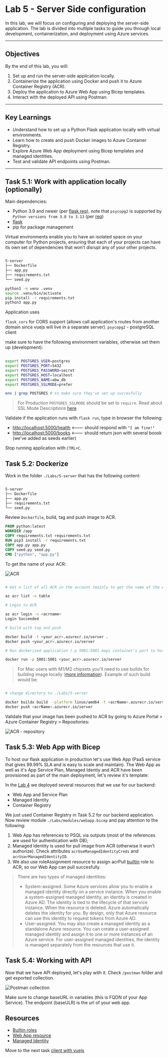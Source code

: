 # Lab 5 - Server Side configuration

In this lab, we will focus on configuring and deploying the server-side application. The lab is divided into multiple tasks to guide you through local development, containerization, and deployment using Azure services.

---

## Objectives

By the end of this lab, you will:

1. Set up and run the server-side application locally.
2. Containerize the application using Docker and push it to Azure Container Registry (ACR).
3. Deploy the application to Azure Web App using Bicep templates.
4. Interact with the deployed API using Postman.

---

## Key Learnings

- Understand how to set up a Python Flask application locally with virtual environments.
- Learn how to create and push Docker images to Azure Container Registry.
- Explore Azure Web App deployment using Bicep templates and managed identities.
- Test and validate API endpoints using Postman.

---

## Task 5.1: Work with application locally (optionally)

Main dependencies:

- Python 3.9 and newer (per [flask req](https://flask.palletsprojects.com/en/stable/installation/)), note that `psycopg2` is supported by `Python versions from 3.8 to 3.13` (per [req](https://www.psycopg.org/docs/install.html))
- [flask](https://flask.palletsprojects.com/en/stable/)
- pip for package management

Virtual environments enable you to have an isolated space on your computer for Python projects, ensuring that each of your projects can have its own set of dependencies that won’t disrupt any of your other projects.

```bash

5-server
├── Dockerfile
├── app.py
├── requirements.txt
└── seed.py

python3 -m venv .venv
source .venv/bin/activate
pip install -r requirements.txt
python3 app.py

```

Application uses

`flask_cors` for CORS support (allows call application's routes from another domain since vuejs will live in a separate server).
`psycopg2` - postgreSQL client

make sure to have the following environment variables, otherwise set them up (development):

```bash
 
export POSTGRES_USER=postgres
export POSTGRES_PORT=5432
export POSTGRES_PASSWORD=secret
export POSTGRES_HOST=localhost
export POSTGRES_NAME=abw_db
export POSTGRES_SSLMODE=prefer

env | grep POSTGRES # to make sure they've set up succesfully

 ```

> For Production `POSTGRES_SSLMODE` should be set to `require`. Read about SSL Mode Descriptions [here](https://www.postgresql.org/docs/9.1/libpq-ssl.html)

Validate if the application runs with `flask run`, type in browser the following:

- <http://localhost:5000/health> <--- should respond with `"I am fine!"`
- <http://localhost:5000/books> <--- should return json with several boosk (we've added as seeds earlier)

Stop running application with `CTRL+C`.

## Task 5.2: Dockerize

Work in the folder `./Labs/5-server` that has the following content:

```bash

5-server
├── Dockerfile
├── app.py
├── requirements.txt
└── seed.py

```

Review `Dockerfile`, build, tag and push image to ACR.

```Dockerfile
FROM python:latest
WORKDIR /app
COPY requirements.txt requirements.txt
RUN pip3 install -r requirements.txt
COPY app.py app.py
COPY seed.py seed.py
CMD ["python", "app.py"]
```

To get the name of your ACR:

![ACR](../.attachments/5-acr-login.png)

```bash

# Get a list of all ACR in the account (mainly to get the name of the ACR)

az acr list -o table

# Login to ACR

az acr login -n <acrname>
Login Succeeded

# build with tag and push

docker build -t <your_acr>.azurecr.io/server .
docker push <your_acr>.azurecr.io/server

# Run dockerized application (-p 5001:5001 maps container's port to host's port so I can access)

docker run -p 5001:5001 <your_acr>.azurecr.io/server

```

> For Mac users with M1/M2 chipsets you'll need to use buildx for building image locally ([more information](https://docs.docker.com/build/building/multi-platform/)). Example of such build would be:

```bash

# change directory to ./Labs/5-server

docker buildx build --platform linux/amd64 -t <acrName>.azurecr.io/server .
docker push <acrName>.azurecr.io/server

```

Validate that your image has been pushed to ACR by going to Azure Portal > Azure Container Registry > Repositories:

![ACR - repository](../.attachments/5-acr-images.png)

## Task 5.3: Web App with Bicep

To host our flask application in production let's use Web App (PaaS service that gives 99.99% SLA and is easy to scale and maintain). The Web App as well as it's App Service Plan, Managed Identiy and ACR have been provisioned as part of the main deployment, let's review it's template:

In the [Lab 4](4-Prepare-database.md) we deployed several resources that we use for our backend:

- Web App and Service Plan
- Managed Identity
- Container Registry

We just used Container Registry in Task 5.2 for our backend application. Now review module `./Labs/modules/webapp.bicep` and pay attention to the following:

1. Web App has references to PSQL via outputs (most of the references are used for authentication with DB);
2. Managed Identity is used for pull image from ACR (otherwise it won't authorize). Check attributes `acrUseManagedIdentityCreds` and `acrUserManagedIdentityID`.
3. We also use roleAssignment resource to assign acrPull [builtin](https://learn.microsoft.com/azure/role-based-access-control/built-in-roles?wt.mc_id=MVP_387222) role to ACR, so our Web App can pull succesfully.

> There are two types of managed identities:
>
> * System-assigned. Some Azure services allow you to enable a managed identity directly on a service instance. When you enable a system-assigned managed identity, an identity is created in Azure AD. The identity is tied to the lifecycle of that service instance. When the resource is deleted. Azure automatically deletes the identity for you. By design, only that Azure resource can use this identity to request tokens from Azure AD.
> * User-assigned. You may also create a managed identity as a standalone Azure resource. You can create a user-assigned managed identity and assign it to one or more instances of an Azure service. For user-assigned managed identities, the identity is managed separately from the resources that use it.

## Task 5.4: Working with API

Now that we have API deployed, let's play with it. Check `/postman` folder and get exported collection.

![Postman collection](/.attachments/5-postman.png)

Make sure to change baseURL in variables (this is FQDN of your App Service). The endpoint (baseULR) is the url of your web app.

## Resources

* [Builtin roles](https://learn.microsoft.com/azure/role-based-access-control/built-in-roles?wt.mc_id=MVP_387222)
* [Web App resource](https://learn.microsoft.com/azure/templates/microsoft.web/sites?tabs=bicep&wt.mc_id=MVP_387222)
* [Managed Identity](https://learn.microsoft.com/azure/templates/microsoft.managedidentity/userassignedidentities?tabs=bicep&wt.mc_id=MVP_387222)

Move to the next task [client with vuejs](6-Client-with-vuejs.md)
